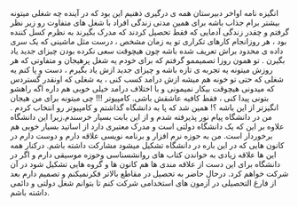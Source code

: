 <title>SOP</title>
انگيزه نامه 
اواخر دبیرستان همه ی درگیری ذهنیم این بود که در آینده چه شغلی میتونه بیشتر برام جذاب باشه برای همین مدتی زندگی افراد با شغل های متفاوت رو زیر نظر گرفتم و چقدر زندگی آدمایی که فقط تحصیل کردند که مدرک بگیرند به نظرم کسل کننده بود ، هر روزانجام کارهای تکراری تو یه زمان مشخص ، درست مثل ماشینی که یک سری داده ی محدود براش تعریف شده باشه چون هیچوقت سعی نکرده بودن چیزای جدید یاد بگیرن . تو همون روزا تصمیممو گرفتم که برای خودم یه شغل پرهیجان و متفاوتی که هر روزش میتونه یه تجربه ی تازه باشه و چیزای جدید ازش یاد بگیرم ، دست و پا کنم یه شغلی که حتی تو خونه هم میشه ازش درامد کسب کنی ، یه شغلی که اونقدر گستردس که میدونی هیچوقت بیکار نمیمونی و با اختلاف درامد خیلی خوبی هم داره اگه راهشو بتونی پیدا کنی ، فقط کافیه عاشقش باشی. کامپیوتر !!! چی میتونه برای من هیجان انگیزتر از این باشه ؟! همین شد که پا به دانشگاه گذاشتم و کامپیوتر رو انتخاب کردم .
من در دانشگاه پیام نور پذیرفته شدم و از این بابت بسیار خرسندم.زیرا این دانشگاه علاوه بر این که یک دانشگاه دولتی است و مدرک معتبری دارد از اساتید بسیار خوبی هم برخوردار است.
من به حوزه نرم افزار و برنامه نویسی علاقه دارم و دوست دارم در کانون هایی که در این باره در دانشگاه تشکیل میشود مشارکت داشته باشم.
درکنار همه این ها علاقه زیادی به خواندن کتاب های روانشسناسی وحوزه موسیقی دارم و اگر در دانشگاه برای این دست از علاقه مندی ها هم کانون ها و گروه هایی تشکیل شود در آن شرکت خواهم کرد.
درحال حاضر به تحصیل در مقاطع بالاتر فکرنمیکنم و تصمیم دارم بعد از فارغ التحصیلی در آزمون های استخدامی شرکت کنم تا بتوانم شغل دولتی و دائمی داشته باشم.
